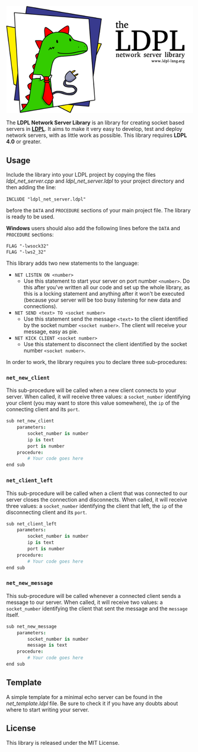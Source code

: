 ![The LDPL Network Server Library](images/ldpl-net-logo.png)

The **LDPL Network Server Library** is an library for creating socket based servers in
[**LDPL**](https://www.github.com/lartu/ldpl). It aims to make it very easy to develop,
test and deploy network servers, with as little work as possible. This library requires
**LDPL 4.0** or greater.

## Usage

Include the library into your LDPL project by copying the files *ldpl_net_server.cpp*
and *ldpl_net_server.ldpl* to your project directory and then adding the line:

`INCLUDE "ldpl_net_server.ldpl"`

before the `DATA` and `PROCEDURE` sections of your main project file. The library is
ready to be used.

**Windows** users should also add the following lines before the `DATA` and `PROCEDURE` 
sections:

```
FLAG "-lwsock32"
FLAG "-lws2_32"
```

This library adds two new statements to the language:
- `NET LISTEN ON <number>`
   - Use this statement to start your server on port number `<number>`. Do this after
   you've written all our code and set up the whole library, as this is a locking
   statement and anything after it won't be executed (because your server will be too
   busy listening for new data and connections).
- `NET SEND <text> TO <socket number>`
   - Use this statement send the message `<text>` to the client identified by the
   socket number `<socket number>`. The client will receive your message, easy as pie.
- `NET KICK CLIENT <socket number>`
   - Use this statement to disconnect the client identified by the socket number `<socket number>`.
   
In order to work, the library requires you to declare three sub-procedures:

### `net_new_client`

This sub-procedure will be called when a new client connects to your server. When called,
it will receive three values: a `socket_number` identifying your client (you may want to
store this value somewhere), the `ip` of the connecting client and its `port`.

```coffeescript
sub net_new_client
    parameters:
        socket_number is number
        ip is text
        port is number
    procedure:
        # Your code goes here
end sub
```

### `net_client_left`

This sub-procedure will be called when a client that was connected to our server closes
the connection and disconnects. When called, it will receive three values: a `socket_number`
identifying the client that left, the `ip` of the disconnecting client and its `port`.

```coffeescript
sub net_client_left
    parameters:
        socket_number is number
        ip is text
        port is number
    procedure:
        # Your code goes here
end sub
```


### `net_new_message`

This sub-procedure will be called whenever a connected client sends a message to our server.
When called, it will receive two values: a `socket_number` identifying the client that sent
the message and the `message` itself.

```coffeescript
sub net_new_message
    parameters:
        socket_number is number
        message is text
    procedure:
        # Your code goes here
end sub
```

## Template

A simple template for a minimal echo server can be found in the *net_template.ldpl* file.
Be sure to check it if you have any doubts about where to start writing your server.

## License

This library is released under the MIT License.
